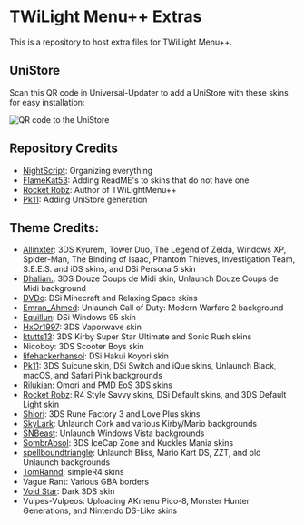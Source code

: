 # TWiLight Menu++ Extras
This is a repository to host extra files for TWiLight Menu++.

## UniStore
Scan this QR code in Universal-Updater to add a UniStore with these skins for easy installation:

![QR code to the UniStore](https://raw.githubusercontent.com/DS-Homebrew/twlmenu-extras/master/unistore/twlmenu-skins.png)

## Repository Credits
- [NightScript](https://github.com/NightYoshi370): Organizing everything
- [FlameKat53](https://github.com/FlameKat53): Adding ReadME's to skins that do not have one
- [Rocket Robz](https://github.com/RocketRobz): Author of TWiLightMenu++
- [Pk11](https://github.com/epicpkmn11): Adding UniStore generation

## Theme Credits:
- [Allinxter](https://github.com/Allinxter): 3DS Kyurem, Tower Duo, The Legend of Zelda, Windows XP, Spider-Man, The Binding of Isaac, Phantom Thieves, Investigation Team, S.E.E.S. and iDS skins, and DSi Persona 5 skin
- [Dhalian.](https://github.com/Dhalian): 3DS Douze Coups de Midi skin, Unlaunch Douze Coups de Midi background 
- [DVDo](https://github.com/DieGo367): DSi Minecraft and Relaxing Space skins
- [Emran_Ahmed](https://github.com/Emran54320): Unlaunch Call of Duty: Modern Warfare 2 background
- [Equillun](https://github.com/Equillun): DSi Windows 95 skin
- [HxOr1997](https://github.com/HotPizzaYT): 3DS Vaporwave skin
- [ktutts13](https://github.com/ktutts13): 3DS Kirby Super Star Ultimate and Sonic Rush skins
- Nicoboy: 3DS Scooter Boys skin
- [lifehackerhansol](https://github.com/lifehackerhansol): DSi Hakui Koyori skin
- [Pk11](https://github.com/epicpkmn11): 3DS Suicune skin, DSi Switch and iQue skins, Unlaunch Black, macOS, and Safari Pink backgrounds
- [Rilukian](https://github.com/rilukian): Omori and PMD EoS 3DS skins
- [Rocket Robz](https://github.com/RocketRobz): R4 Style Savvy skins, DSi Default skins, and 3DS Default Light skin
- [Shiori](https://github.com/EgoisTamamono): 3DS Rune Factory 3 and Love Plus skins 
- [SkyLark](https://github.com/SleepyLark): Unlaunch Cork and various Kirby/Mario backgrounds
- [SNBeast](https://github.com/SNBeast): Unlaunch Windows Vista backgrounds
- [SombrAbsol](https://github.com/SombrAbsol): 3DS IceCap Zone and Kuckles Mania skins
- [spellboundtriangle](https://github.com/spellboundtriangle): Unlaunch Bliss, Mario Kart DS, ZZT, and old Unlaunch backgrounds
- [TomRannd](https://github.com/TomRannd): simpleR4 skins
- Vague Rant: Various GBA borders
- [Void Star](https://github.com/unresolvedsymbol): Dark 3DS skin
- Vulpes-Vulpeos: Uploading AKmenu Pico-8, Monster Hunter Generations, and Nintendo DS-Like skins
